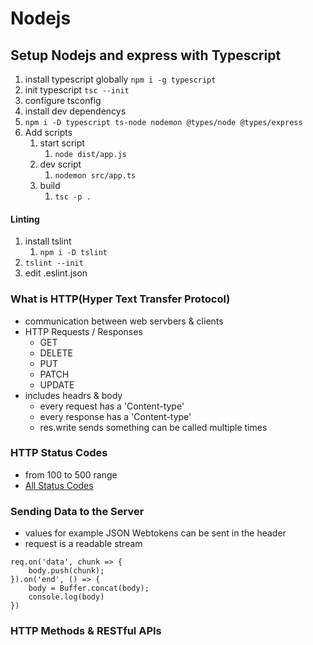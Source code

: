 # Nodejs

## Setup Nodejs and express with Typescript
1. install typescript globally `npm i -g typescript`
2. init typescript `tsc --init`
3. configure tsconfig
4. install dev dependencys 
5. `npm i -D typescript ts-node nodemon @types/node @types/express`
6. Add scripts
	1. start script
		1. `node dist/app.js`
	2. dev script
		1. `nodemon src/app.ts`
	3. build
		1. `tsc -p .`

#### Linting
1. install tslint
	1. `npm i -D tslint`
2. `tslint --init`
3. edit .eslint.json

### What is HTTP(Hyper Text Transfer Protocol)
- communication between web servbers & clients
- HTTP Requests / Responses
	- GET
	- DELETE
	- PUT
	- PATCH
	- UPDATE
- includes headrs & body
	- every request has a 'Content-type'
	- every response has a 'Content-type'
	- res.write sends something can be called multiple times
	
### HTTP Status Codes
- from 100 to 500 range
- [All Status Codes](https://developer.mozilla.org/en-US/docs/Web/HTTP/Status)

### Sending Data to the Server
- values for example JSON Webtokens can be sent in the header
- request is a readable stream 
```
req.on('data', chunk => {
	body.push(chunk);
}).on('end', () => {
	body = Buffer.concat(body);
	console.log(body)
})
```` 

### HTTP Methods & RESTful APIs

